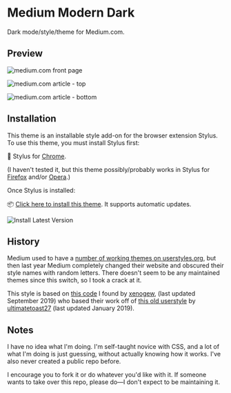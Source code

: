# Medium Modern Dark  
Dark mode/style/theme for Medium.com.

## Preview

![medium.com front page](https://user-images.githubusercontent.com/20746389/86400050-f1ac0700-bc75-11ea-8394-ee8c1c2056dc.png)

![medium.com article - top](https://user-images.githubusercontent.com/20746389/86400082-ff618c80-bc75-11ea-9f62-8f0ad6dcff72.png)

![medium.com article - bottom](https://user-images.githubusercontent.com/20746389/86400116-0f796c00-bc76-11ea-9d5f-f02b1360544b.png)

## Installation

This theme is an installable style add-on for the browser extension Stylus. To use this theme, you must install Stylus first:

🎨 Stylus for [Chrome](https://chrome.google.com/webstore/detail/stylus/clngdbkpkpeebahjckkjfobafhncgmne).

(I haven't tested it, but this theme possibly/probably works in Stylus for [Firefox](https://addons.mozilla.org/en-US/firefox/addon/styl-us/) and/or [Opera](https://addons.opera.com/en-gb/extensions/details/stylus/).)

Once Stylus is installed:

📦 [Click here to install this theme](https://raw.githubusercontent.com/CoreyVidal/Medium.com-Modern-Dark/master/medium-modern-dark.user.css). It supports automatic updates.

![Install Latest Version](https://img.shields.io/badge/Install%20directly%20with-Stylus-116b59.svg)

## History

Medium used to have a [number of working themes on userstyles.org](https://userstyles.org/styles/browse/medium), but then last year Medium completely changed their website and obscured their style names with random letters. There doesn't seem to be any maintained themes since this switch, so I took a crack at it.

This style is based on [this code](https://gist.github.com/xenogew/1339ef3b43b966a148114ce0c40f4ede) I found by [xenogew](https://gist.github.com/xenogew), (last updated September 2019) who based their work off of [this old userstyle](https://widget.userstyles.org/styles/167953/medium-dark) by [ultimatetoast27](https://widget.userstyles.org/users/726366) (last updated January 2019).


## Notes

I have no idea what I'm doing. I'm self-taught novice with CSS, and a lot of what I'm doing is just guessing, without actually knowing how it works. I've also never created a public repo before.

I encourage you to fork it or do whatever you'd like with it. If someone wants to take over this repo, please do—I don't expect to be maintaining it.
